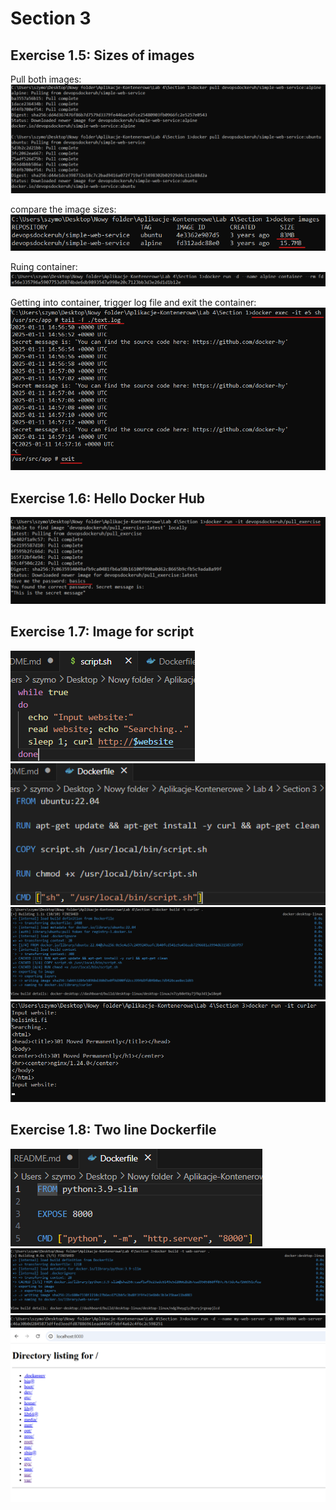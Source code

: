 # Section 3  

## Exercise 1.5: Sizes of images  

Pull both images:  
![alt text](image.png)  

compare the image sizes:  
![alt text](image-1.png)  

Ruing container:  
![alt text](image-2.png)

Getting into container, trigger log file and exit the container:  
![alt text](image-3.png)

## Exercise 1.6: Hello Docker Hub

![alt text](image-4.png)

## Exercise 1.7: Image for script

![alt text](image-8.png)  
![alt text](image-7.png)  
![alt text](image-5.png)  
![alt text](image-6.png)  

## Exercise 1.8: Two line Dockerfile

![alt text](image-12.png)
![alt text](image-9.png)
![alt text](image-10.png)
![alt text](image-11.png)